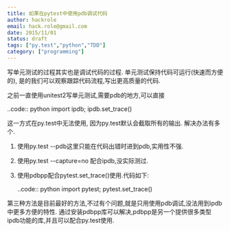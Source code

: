 ```yaml
---
title: 如果在pytest中使用pdb调试代码
author: hackrole
email: hack.role@gmail.com
date: 2015/11/01
status: draft
tags: ["py.test","python","TDD"]
category: ["programming"]
---
```





写单元测试的过程其实也是调试代码的过程.
单元测试保持代码可运行(快速而方便的), 是的我们可以观察跟踪代码流程,写出更高质量的代码.

之前一直使用unitest2写单元测试,需要pdb的地方,可以直接

..code:: python
    import ipdb; ipdb.set_trace()

这一方式在py.test中无法使用, 因为py.test默认会截取所有的输出.
解决办法有多个.

1) 使用py.test --pdb这里只能在代码出错时进到pdb,实用性不强.

2) 使用py.test --capture=no 配合ipdb,没实际测过.

3) 使用pdbpp配合pytest.set_trace()使用.代码如下:

   ..code:: python
       import pytest; pytest.set_trace()

第三种方法是目前最好的方法,不过有个问题,就是只用使用pdb调试,没法用到ipdb中更多方便的特性.
通过安装pdbpp库可以解决,pdbpp是另一个提供很多类型ipdb功能的库,并且可以配合py.test使用.
